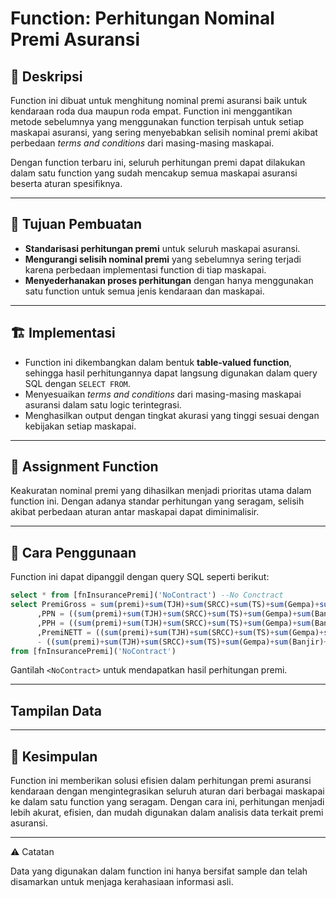# Function: Perhitungan Nominal Premi Asuransi

## 📌 **Deskripsi**
Function ini dibuat untuk menghitung nominal premi asuransi baik untuk kendaraan roda dua maupun roda empat. Function ini menggantikan metode sebelumnya yang menggunakan function terpisah untuk setiap maskapai asuransi, yang sering menyebabkan selisih nominal premi akibat perbedaan *terms and conditions* dari masing-masing maskapai.

Dengan function terbaru ini, seluruh perhitungan premi dapat dilakukan dalam satu function yang sudah mencakup semua maskapai asuransi beserta aturan spesifiknya.

---

## 🎯 **Tujuan Pembuatan**
- **Standarisasi perhitungan premi** untuk seluruh maskapai asuransi.
- **Mengurangi selisih nominal premi** yang sebelumnya sering terjadi karena perbedaan implementasi function di tiap maskapai.
- **Menyederhanakan proses perhitungan** dengan hanya menggunakan satu function untuk semua jenis kendaraan dan maskapai.

---

## 🏗 **Implementasi**
- Function ini dikembangkan dalam bentuk **table-valued function**, sehingga hasil perhitungannya dapat langsung digunakan dalam query SQL dengan `SELECT FROM`.
- Menyesuaikan *terms and conditions* dari masing-masing maskapai asuransi dalam satu logic terintegrasi.
- Menghasilkan output dengan tingkat akurasi yang tinggi sesuai dengan kebijakan setiap maskapai.

---

## 📝 **Assignment Function**
Keakuratan nominal premi yang dihasilkan menjadi prioritas utama dalam function ini. Dengan adanya standar perhitungan yang seragam, selisih akibat perbedaan aturan antar maskapai dapat diminimalisir.

---

## 🚀 **Cara Penggunaan**
Function ini dapat dipanggil dengan query SQL seperti berikut:
```sql
select * from [fnInsurancePremi]('NoContract') --No Conctract
select PremiGross = sum(premi)+sum(TJH)+sum(SRCC)+sum(TS)+sum(Gempa)+sum(Banjir)+sum(PAP)+sum(PAD)
	  ,PPN = ((sum(premi)+sum(TJH)+sum(SRCC)+sum(TS)+sum(Gempa)+sum(Banjir)+sum(PAP)+sum(PAD))*0.25)*0.11
	  ,PPH = ((sum(premi)+sum(TJH)+sum(SRCC)+sum(TS)+sum(Gempa)+sum(Banjir)+sum(PAP)+sum(PAD))*0.25)*0.02
	  ,PremiNETT = ((sum(premi)+sum(TJH)+sum(SRCC)+sum(TS)+sum(Gempa)+sum(Banjir)+sum(PAP)+sum(PAD))*0.75) 
	  - ((sum(premi)+sum(TJH)+sum(SRCC)+sum(TS)+sum(Gempa)+sum(Banjir)+sum(PAP)+sum(PAD))*0.25)*0.11 + ((sum(premi)+sum(TJH)+sum(SRCC)+sum(TS)+sum(Gempa)+sum(Banjir)+sum(PAP)+sum(PAD))*0.25)*0.02
from [fnInsurancePremi]('NoContract')
```
Gantilah `<NoContract>` untuk mendapatkan hasil perhitungan premi.

---

## Tampilan Data 




---

## 📌 **Kesimpulan**
Function ini memberikan solusi efisien dalam perhitungan premi asuransi kendaraan dengan mengintegrasikan seluruh aturan dari berbagai maskapai ke dalam satu function yang seragam. Dengan cara ini, perhitungan menjadi lebih akurat, efisien, dan mudah digunakan dalam analisis data terkait premi asuransi.

---

⚠ Catatan

Data yang digunakan dalam function ini hanya bersifat sample dan telah disamarkan untuk menjaga kerahasiaan informasi asli.


